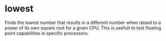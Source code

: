 # lowest
Finds the lowest number that results in a different number when raised to a power of its own square root for a given CPU. This is usefult to test floating point capabilities in specific processors.
